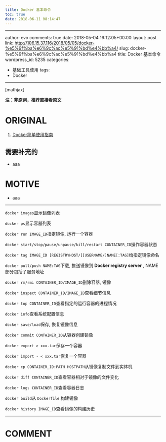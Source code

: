```yaml
---
title: Docker 基本命令
toc: true
date: 2018-06-11 08:14:47
---
```

---
author: evo
comments: true
date: 2018-05-04 16:12:05+00:00
layout: post
link: http://106.15.37.116/2018/05/05/docker-%e5%9f%ba%e6%9c%ac%e5%91%bd%e4%bb%a4/
slug: docker-%e5%9f%ba%e6%9c%ac%e5%91%bd%e4%bb%a4
title: Docker 基本命令
wordpress_id: 5235
categories:
- 基础工具使用
tags:
- Docker
---

<!-- more -->

[mathjax]

**注：非原创，推荐直接看原文**


# ORIGINAL





 	
  1. [Docker简单使用指南](https://www.w3cschool.cn/use_docker/)




## 需要补充的





 	
  * aaa




# MOTIVE





 	
  * aaa





* * *



`docker images`显示镜像列表

`docker ps`显示容器列表

`docker run IMAGE_ID`指定镜像, 运行一个容器

`docker start/stop/pause/unpause/kill/restart CONTAINER_ID`操作容器状态

`docker tag IMAGE_ID [REGISTRYHOST/][USERNAME/]NAME[:TAG]`给指定镜像命名

`docker pull/push NAME:TAG`下载, 推送镜像到 **Docker registry server** , NAME 部分包括了服务地址

`docker rm/rmi CONTAINER_ID/IMAGE_ID`删除容器, 镜像

`docker inspect CONTAINER_ID/IMAGE_ID`查看细节信息

`docker top CONTAINER_ID`查看指定的运行容器的进程情况

`docker info`查看系统配置信息

`docker save/load`保存, 恢复镜像信息

`docker commit CONTAINER_ID`从容器创建镜像

`docker export > xxx.tar`保存一个容器

`docker import - < xxx.tar`恢复一个容器

`docker cp CONTAINER_ID:PATH HOSTPATH`从镜像复制文件到实体机

`docker diff CONTAINER_ID`查看容器相对于镜像的文件变化

`docker logs CONTAINER_ID`查看容器日志

`docker build`从 `Dockerfile` 构建镜像

`docker history IMAGE_ID`查看镜像的构建历史























* * *





# COMMENT




